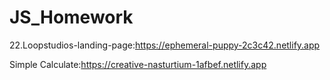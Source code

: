 # JS_Homework


22.Loopstudios-landing-page:https://ephemeral-puppy-2c3c42.netlify.app

Simple Calculate:https://creative-nasturtium-1afbef.netlify.app
